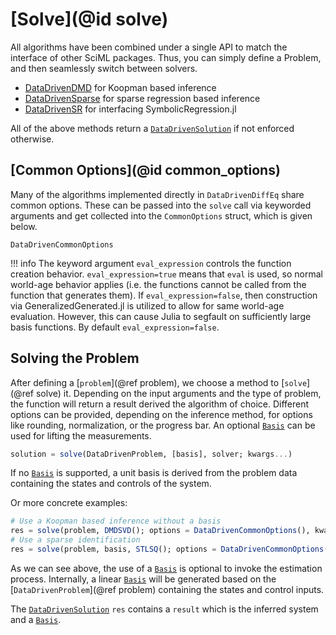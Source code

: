 # [Solve](@id solve)

All algorithms have been combined under a single API to match the interface of other SciML packages. Thus, you can simply define a Problem, and then seamlessly switch between solvers. 

+ [DataDrivenDMD](@ref) for Koopman based inference
+ [DataDrivenSparse](@ref) for sparse regression based inference
+ [DataDrivenSR](@ref) for interfacing SymbolicRegression.jl

All of the above methods return a [`DataDrivenSolution`](@ref) if not enforced otherwise.

## [Common Options](@id common_options)

Many of the algorithms implemented directly in `DataDrivenDiffEq` share common options. These can be passed into the `solve` call via keyworded arguments and get collected into the `CommonOptions` struct, which is given below. 

```@docs
DataDrivenCommonOptions
```

!!! info
    The keyword argument `eval_expression` controls the function creation
    behavior. `eval_expression=true` means that `eval` is used, so normal
    world-age behavior applies (i.e. the functions cannot be called from
    the function that generates them). If `eval_expression=false`,
    then construction via GeneralizedGenerated.jl is utilized to allow for
    same world-age evaluation. However, this can cause Julia to segfault
    on sufficiently large basis functions. By default `eval_expression=false`.

## Solving the Problem

After defining a [`problem`](@ref problem), we choose a method to [`solve`](@ref solve) it. Depending on the input arguments and the type of problem, the function will return a result derived the algorithm of choice. Different options can be provided, depending on the inference method, for options like rounding, normalization, or the progress bar. An optional [`Basis`](@ref) can be used for lifting the measurements.

```julia
solution = solve(DataDrivenProblem, [basis], solver; kwargs...)
```

If no [`Basis`](@ref) is supported, a unit basis is derived from the problem data containing the states and controls of the system.

Or more concrete examples:

```julia
# Use a Koopman based inference without a basis
res = solve(problem, DMDSVD(); options = DataDrivenCommonOptions(), kwargs...)
# Use a sparse identification
res = solve(problem, basis, STLSQ(); options = DataDrivenCommonOptions(),  kwargs...)
```
As we can see above, the use of a [`Basis`](@ref) is optional to invoke the estimation process. Internally, a linear [`Basis`](@ref) will be generated based on the [`DataDrivenProblem`](@ref problem) containing the states and control inputs.

The [`DataDrivenSolution`](@ref) `res` contains a `result` which is the inferred system and a [`Basis`](@ref).



